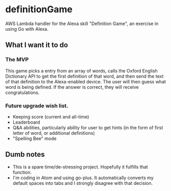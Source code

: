 # definitionGame

AWS Lambda handler for the Alexa skill "Definition Game", an exercise in using Go with Alexa.

## What I want it to do

### The MVP
This game picks a entry from an array of words, calls the Oxford English Dictionary API to get the first definition of that word, and then send the text of that definition to the Alexa-enabled device. The user will then guess what word is being defined. If the answer is correct, they will receive congratulations.

### Future upgrade wish list.
- Keeping score (current and all-time)
- Leaderboard
- Q&A abilities, particularly ability for user to get hints (in the form of first letter of word, or additional definitions)
- "Spelling Bee" mode

## Dumb notes
- This is a spare time/de-stressing project. Hopefully it fulfills that function.
- I'm coding in Atom and using go-plus. It automatically converts my default spaces into tabs and I strongly disagree with that decision.

